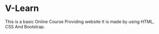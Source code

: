 # V-Learn
This is a basic Online Course Providing website 
It is made by using HTML, CSS And Bootstrap.
